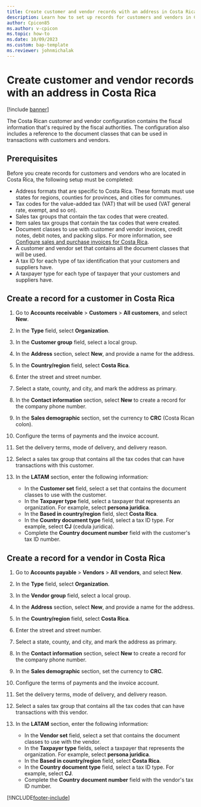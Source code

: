 ```yaml
---
title: Create customer and vendor records with an address in Costa Rica
description: Learn how to set up records for customers and vendors in Costa Rica, including prerequisites and an outline on creating records for customers.
author: Cpicon85
ms.author: v-cpicon
ms.topic: how-to
ms.date: 10/09/2023
ms.custom: bap-template
ms.reviewer: johnmichalak
---
```


# Create customer and vendor records with an address in Costa Rica

[!include [banner](../../includes/banner.md)]

The Costa Rican customer and vendor configuration contains the fiscal information that's required by the fiscal authorities. The configuration also includes a reference to the document classes that can be used in transactions with customers and vendors.

## Prerequisites

Before you create records for customers and vendors who are located in Costa Rica, the following setup must be completed:

- Address formats that are specific to Costa Rica. These formats must use states for regions, counties for provinces, and cities for communes.
- Tax codes for the value-added tax (VAT) that will be used (VAT general rate, exempt, and so on).
- Sales tax groups that contain the tax codes that were created.
- Item sales tax groups that contain the tax codes that were created.
- Document classes to use with customer and vendor invoices, credit notes, debit notes, and packing slips. For more information, see [Configure sales and purchase invoices for Costa Rica](ltm-configure-invoices-costa-rica.md).
- A customer and vendor set that contains all the document classes that will be used.
- A tax ID for each type of tax identification that your customers and suppliers have.
- A taxpayer type for each type of taxpayer that your customers and suppliers have.

## Create a record for a customer in Costa Rica

1. Go to **Accounts receivable** \> **Customers** \> **All customers**, and select **New**.
2. In the **Type** field, select **Organization**.
3. In the **Customer group** field, select a local group.
4. In the **Address** section, select **New**, and provide a name for the address.
5. In the **Country/region** field, select **Costa Rica**.
6. Enter the street and street number.
7. Select a state, county, and city, and mark the address as primary.
8. In the **Contact information** section, select **New** to create a record for the company phone number.
9. In the **Sales demographic** section, set the currency to **CRC** (Costa Rican colon).
10. Configure the terms of payments and the invoice account.
11. Set the delivery terms, mode of delivery, and delivery reason.
12. Select a sales tax group that contains all the tax codes that can have transactions with this customer.
13. In the **LATAM** section, enter the following information:

    - In the **Customer set** field, select a set that contains the document classes to use with the customer.
    - In the **Taxpayer type** field, select a taxpayer that represents an organization. For example, select **persona juridica**.
    - In the **Based in country/region** field, slect **Costa Rica**.
    - In the **Country document type** field, select a tax ID type. For example, select **CJ** (cedula juridica).
    - Complete the **Country document number** field with the customer's tax ID number.

## Create a record for a vendor in Costa Rica

1. Go to **Accounts payable** \> **Vendors** \> **All vendors**, and select **New**.
2. In the **Type** field, select **Organization**.
3. In the **Vendor group** field, select a local group.
4. In the **Address** section, select **New**, and provide a name for the address.
5. In the **Country/region** field, select **Costa Rica**.
6. Enter the street and street number.
7. Select a state, county, and city, and mark the address as primary.
8. In the **Contact information** section, select **New** to create a record for the company phone number.
9. In the **Sales demographic** section, set the currency to **CRC**.
10. Configure the terms of payments and the invoice account.
11. Set the delivery terms, mode of delivery, and delivery reason.
12. Select a sales tax group that contains all the tax codes that can have transactions with this vendor.
13. In the **LATAM** section, enter the following information:

    - In the **Vendor set** field, select a set that contains the document classes to use with the vendor.
    - In the **Taxpayer type** fields, select a taxpayer that represents the organization. For example, select **persona juridica**.
    - In the **Based in country/region** field, select **Costa Rica**.
    - In the **Country document type** field, select a tax ID type. For example, select **CJ**.
    - Complete the **Country document number** field with the vendor's tax ID number.

[!INCLUDE[footer-include](../../../includes/footer-banner.md)]
